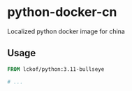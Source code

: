 # python-docker-cn
Localized python docker image for china

## Usage
```dockerfile
FROM lckof/python:3.11-bullseye

# ...
```
